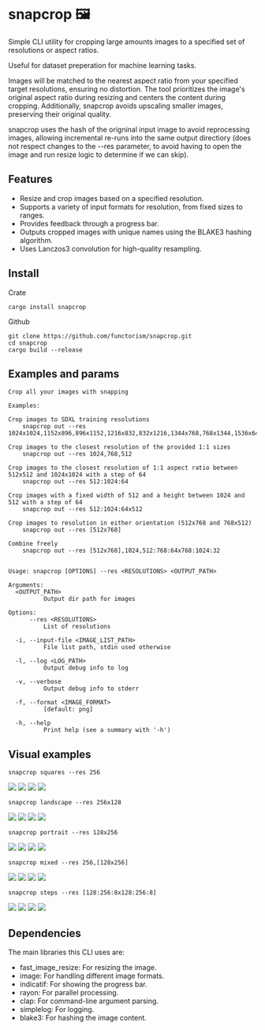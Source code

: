 # snapcrop 🖼

Simple CLI utility for cropping large amounts images to a specified set of resolutions or aspect ratios.

Useful for dataset preperation for machine learning tasks.

Images will be matched to the nearest aspect ratio from your specified target resolutions, ensuring no distortion. The tool prioritizes the image's original aspect ratio during resizing and centers the content during cropping. Additionally, snapcrop avoids upscaling smaller images, preserving their original quality.

snapcrop uses the hash of the origninal input image to avoid reprocessing images, allowing incremental re-runs into the same output directiory (does not respect changes to the --res parameter, to avoid having to open the image and run resize logic to determine if we can skip).

## Features
- Resize and crop images based on a specified resolution.
- Supports a variety of input formats for resolution, from fixed sizes to ranges.
- Provides feedback through a progress bar.
- Outputs cropped images with unique names using the BLAKE3 hashing algorithm.
- Uses Lanczos3 convolution for high-quality resampling.

## Install

Crate
```
cargo install snapcrop
```

Github
```
git clone https://github.com/functorism/snapcrop.git
cd snapcrop
cargo build --release
```

## Examples and params

```
Crop all your images with snapping

Examples:

Crop images to SDXL training resolutions
    snapcrop out --res 1024x1024,1152x896,896x1152,1216x832,832x1216,1344x768,768x1344,1536x640,640x1536

Crop images to the closest resolution of the provided 1:1 sizes
    snapcrop out --res 1024,768,512

Crop images to the closest resolution of 1:1 aspect ratio between 512x512 and 1024x1024 with a step of 64
    snapcrop out --res 512:1024:64

Crop images with a fixed width of 512 and a height between 1024 and 512 with a step of 64
    snapcrop out --res 512:1024:64x512

Crop images to resolution in either orientation (512x768 and 768x512)
    snapcrop out --res [512x768]

Combine freely
    snapcrop out --res [512x768],1024,512:768:64x768:1024:32


Usage: snapcrop [OPTIONS] --res <RESOLUTIONS> <OUTPUT_PATH>

Arguments:
  <OUTPUT_PATH>
          Output dir path for images

Options:
      --res <RESOLUTIONS>
          List of resolutions

  -i, --input-file <IMAGE_LIST_PATH>
          File list path, stdin used otherwise

  -l, --log <LOG_PATH>
          Output debug info to log

  -v, --verbose
          Output debug info to stderr

  -f, --format <IMAGE_FORMAT>
          [default: png]

  -h, --help
          Print help (see a summary with '-h')
```

## Visual examples

```
snapcrop squares --res 256
```
![](./examples/squares/1696724679130037776785781afeef06708c24d4ad2947ad28a6934978bc90ed.png)
![](./examples/squares/1845e03138df5b57315ed8f3240fd58582d9ee7acf7376c77825b5b45da6aacc.png)
![](./examples/squares/6675a04b095fd6e1bccc8955d9bac21310b5d56feb7ec0f6b842db032366eae3.png)
![](./examples/squares/817c3a60efb2df3fa09438b804415e59d13c6cbb6dbcd16b3297cea85d6332d8.png)

```
snapcrop landscape --res 256x128
```
![](./examples/landscape/1696724679130037776785781afeef06708c24d4ad2947ad28a6934978bc90ed.png)
![](./examples/landscape/1845e03138df5b57315ed8f3240fd58582d9ee7acf7376c77825b5b45da6aacc.png)
![](./examples/landscape/6675a04b095fd6e1bccc8955d9bac21310b5d56feb7ec0f6b842db032366eae3.png)
![](./examples/landscape/817c3a60efb2df3fa09438b804415e59d13c6cbb6dbcd16b3297cea85d6332d8.png)


```
snapcrop portrait --res 128x256
```
![](./examples/portrait/1696724679130037776785781afeef06708c24d4ad2947ad28a6934978bc90ed.png)
![](./examples/portrait/1845e03138df5b57315ed8f3240fd58582d9ee7acf7376c77825b5b45da6aacc.png)
![](./examples/portrait/6675a04b095fd6e1bccc8955d9bac21310b5d56feb7ec0f6b842db032366eae3.png)
![](./examples/portrait/817c3a60efb2df3fa09438b804415e59d13c6cbb6dbcd16b3297cea85d6332d8.png)


```
snapcrop mixed --res 256,[128x256]
```
![](./examples/mixed/1696724679130037776785781afeef06708c24d4ad2947ad28a6934978bc90ed.png)
![](./examples/mixed/1845e03138df5b57315ed8f3240fd58582d9ee7acf7376c77825b5b45da6aacc.png)
![](./examples/mixed/6675a04b095fd6e1bccc8955d9bac21310b5d56feb7ec0f6b842db032366eae3.png)
![](./examples/mixed/817c3a60efb2df3fa09438b804415e59d13c6cbb6dbcd16b3297cea85d6332d8.png)

```
snapcrop steps --res [128:256:8x128:256:8]
```
![](./examples/steps/1696724679130037776785781afeef06708c24d4ad2947ad28a6934978bc90ed.png)
![](./examples/steps/1845e03138df5b57315ed8f3240fd58582d9ee7acf7376c77825b5b45da6aacc.png)
![](./examples/steps/6675a04b095fd6e1bccc8955d9bac21310b5d56feb7ec0f6b842db032366eae3.png)
![](./examples/steps/817c3a60efb2df3fa09438b804415e59d13c6cbb6dbcd16b3297cea85d6332d8.png)

## Dependencies
The main libraries this CLI uses are:

- fast_image_resize: For resizing the image.
- image: For handling different image formats.
- indicatif: For showing the progress bar.
- rayon: For parallel processing.
- clap: For command-line argument parsing.
- simplelog: For logging.
- blake3: For hashing the image content.